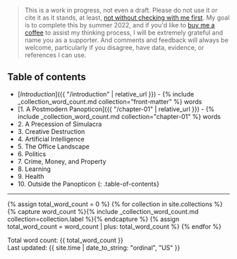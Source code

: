 > This is a work in progress, not even a draft. Please do not use it or cite it
> as it stands, at least, 
> [not without checking with me first](mailto:morungos@gmail.com). My goal is to 
> complete this by summer 2022, and if you'd like to 
> [buy me a coffee](https://www.buymeacoffee.com/morungos) to assist
> my thinking process, I will be extremely grateful and name you as a supporter. 
> And comments and feedback
> will always be welcome, particularly if you disagree, have data, evidence,
> or references I can use.

## Table of contents

- [*Introduction*]({{ "/introduction" | relative_url }}) - {% include _collection_word_count.md collection="front-matter" %} words
- [1\. A Postmodern Panopticon]({{ "/chapter-01" | relative_url }}) - {% include _collection_word_count.md collection="chapter-01" %} words
- 2\. A Precession of Simulacra
- 3\. Creative Destruction
- 4\. Artificial Intelligence
- 5\. The Office Landscape
- 6\. Politics
- 7\. Crime, Money, and Property
- 8\. Learning
- 9\. Health
- 10\. Outside the Panopticon
{: .table-of-contents}

* * *

{% assign total_word_count = 0 %}
{% for collection in site.collections %}
{% capture word_count %}{% include _collection_word_count.md collection=collection.label %}{% endcapture %}
{% assign total_word_count = word_count | plus: total_word_count %}
{% endfor %}

Total word count: {{ total_word_count }}  
Last updated: {{ site.time | date_to_string: "ordinal", "US" }}

